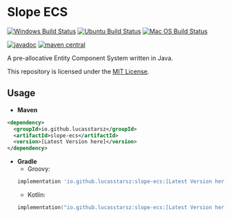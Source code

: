 # Slope ECS
[![Windows Build Status][Windows-Build-SVG]][Windows-Build-Action]
[![Ubuntu Build Status][Ubuntu-Build-SVG]][Ubuntu-Build-Action]
[![Mac OS Build Status][MacOS-Build-SVG]][MacOS-Build-Action]

[![javadoc][Javadoc-SVG]][Javadoc]
[![maven central][Maven-Central-SVG]][Maven-Central]

A pre-allocative Entity Component System written in Java.

This repository is licensed under the [MIT License][MIT-License].

## Usage
- **Maven**
```xml
<dependency>
  <groupId>io.github.lucasstarsz</groupId>
  <artifactId>slope-ecs</artifactId>
  <version>[Latest Version here]</version>
</dependency>
```
- **Gradle**
    - Groovy:
    ```groovy
    implementation 'io.github.lucasstarsz:slope-ecs:[Latest Version here]'
    ```
    - Kotlin:
    ```kotlin
    implementation("io.github.lucasstarsz:slope-ecs:[Latest Version here]")
    ```

[Windows-Build-Action]: https://github.com/lucasstarsz/Slope-ECS/actions?query=workflow%3ABuild-Windows "Actions: Windows Build"
[Windows-Build-SVG]: https://github.com/lucasstarsz/Slope-ECS/workflows/Build-Windows/badge.svg

[Ubuntu-Build-Action]: https://github.com/lucasstarsz/Slope-ECS/actions?query=workflow%3ABuild-Ubuntu "Actions: Ubuntu Build"
[Ubuntu-Build-SVG]: https://github.com/lucasstarsz/Slope-ECS/workflows/Build-Ubuntu/badge.svg

[MacOS-Build-Action]: https://github.com/lucasstarsz/Slope-ECS/actions?query=workflow%3ABuild-MacOS "Actions: Mac OS Build"
[MacOS-Build-SVG]: https://github.com/lucasstarsz/Slope-ECS/workflows/Build-MacOS/badge.svg

[Maven-Central]: https://maven-badges.herokuapp.com/maven-central/io.github.lucasstarsz/slope-ecs "Slope ECS on Maven Central"
[Maven-Central-SVG]: https://maven-badges.herokuapp.com/maven-central/io.github.lucasstarsz/slope-ecs/badge.svg

[Javadoc]: https://javadoc.io/doc/io.github.lucasstarsz/slope-ecs "Slope ECS Documentation"
[Javadoc-SVG]: https://javadoc.io/badge2/io.github.lucasstarsz/slope-ecs/javadoc.svg

[MIT-License]: LICENSE.txt "MIT Licensing"
